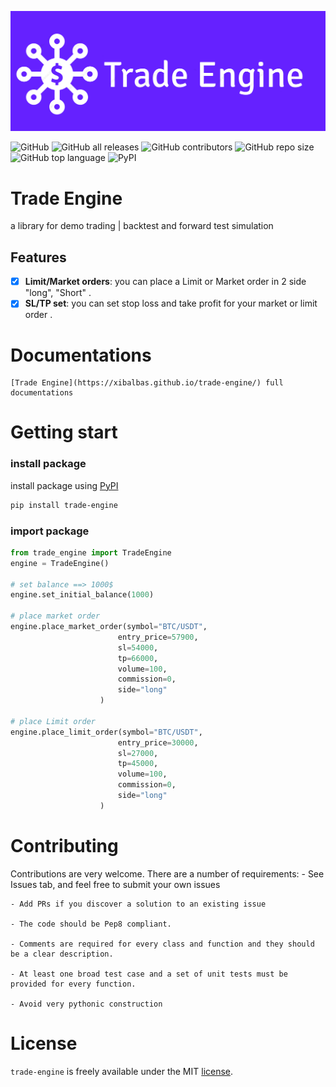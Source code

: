 
![Alt text](logo.png)

![GitHub](https://img.shields.io/github/license/xibalbas/trade-engine)
![GitHub all releases](https://img.shields.io/github/downloads/xibalbas/trade-engine/total)
![GitHub contributors](https://img.shields.io/github/contributors/xibalbas/trade-engine)
![GitHub repo size](https://img.shields.io/github/repo-size/xibalbas/trade-engine)
![GitHub top language](https://img.shields.io/github/languages/top/xibalbas/trade-engine)
![PyPI](https://img.shields.io/pypi/v/trade-engine)
# Trade Engine

a library for demo trading | backtest and forward test simulation

## Features
- [x] **Limit/Market orders**: you can place a Limit or Market order in 2 side "long", "Short" .
- [x] **SL/TP set**: you can set stop loss and take profit for your market or limit order .

# Documentations
    [Trade Engine](https://xibalbas.github.io/trade-engine/) full documentations

# Getting start

### install package
install package using [PyPI](https://pypi.org/project/trade-engine/)
```bash
pip install trade-engine
```
### import package 
```python
from trade_engine import TradeEngine
engine = TradeEngine()

# set balance ==> 1000$
engine.set_initial_balance(1000)

# place market order
engine.place_market_order(symbol="BTC/USDT",
                        entry_price=57900,
                        sl=54000,
                        tp=66000,
                        volume=100,
                        commission=0,
                        side="long"
                    )

# place Limit order
engine.place_limit_order(symbol="BTC/USDT",
                        entry_price=30000,
                        sl=27000,
                        tp=45000,
                        volume=100,
                        commission=0,
                        side="long"
                    )

```

# Contributing
Contributions are very welcome. There are a number of requirements:
    - See Issues tab, and feel free to submit your own issues

    - Add PRs if you discover a solution to an existing issue

    - The code should be Pep8 compliant.

    - Comments are required for every class and function and they should be a clear description.

    - At least one broad test case and a set of unit tests must be provided for every function.

    - Avoid very pythonic construction

# License
`trade-engine` is freely available under the MIT [license](https://github.com/xibalbas/trade-engine/blob/master/LICENSE).
